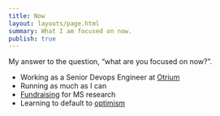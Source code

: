 ```yaml
---
title: Now
layout: layouts/page.html
summary: What I am focused on now.
publish: true
---
```


My answer to the question, “what are you focused on now?”.

- Working as a Senior Devops Engineer at [Otrium](https://www.otrium.nl)
- Running as much as I can 
- [Fundraising](https://www.msmotion.nl/fundraisers/mijndert-stuij) for MS research
- Learning to default to [optimism](https://stephango.com/optimism)